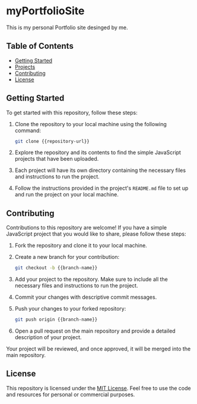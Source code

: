 # myPortfolioSite
This is my personal Portfolio site desinged by me.

## Table of Contents

- [Getting Started](#getting-started)
- [Projects](#projects)
- [Contributing](#contributing)
- [License](#license)

## Getting Started

To get started with this repository, follow these steps:

1. Clone the repository to your local machine using the following command:

   ```bash
   git clone {{repository-url}}
   ```

2. Explore the repository and its contents to find the simple JavaScript projects that have been uploaded.

3. Each project will have its own directory containing the necessary files and instructions to run the project.

4. Follow the instructions provided in the project's `README.md` file to set up and run the project on your local machine.

## Contributing

Contributions to this repository are welcome! If you have a simple JavaScript project that you would like to share, please follow these steps:

1. Fork the repository and clone it to your local machine.

2. Create a new branch for your contribution:

   ```bash
   git checkout -b {{branch-name}}
   ```

3. Add your project to the repository. Make sure to include all the necessary files and instructions to run the project.

4. Commit your changes with descriptive commit messages.

5. Push your changes to your forked repository:

   ```bash
   git push origin {{branch-name}}
   ```

6. Open a pull request on the main repository and provide a detailed description of your project.

Your project will be reviewed, and once approved, it will be merged into the main repository.

## License

This repository is licensed under the [MIT License](LICENSE). Feel free to use the code and resources for personal or commercial purposes.


